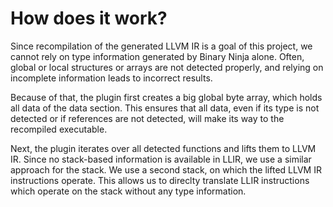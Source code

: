 # 

# How does it work?
Since recompilation of the generated LLVM IR is a goal of this project, we cannot rely on type information generated by Binary Ninja alone. Often, global or local structures or arrays are not detected properly, and relying on incomplete information leads to incorrect results.

Because of that, the plugin first creates a big global byte array, which holds all data of the data section. This ensures that all data, even if its type is not detected or if references are not detected, will make its way to the recompiled executable.

Next, the plugin iterates over all detected functions and lifts them to LLVM IR. Since no stack-based information is available in LLIR, we use a similar approach for the stack. We use a second stack, on which the lifted LLVM IR instructions operate. This allows us to direclty translate LLIR instructions which operate on the stack without any type information.